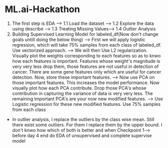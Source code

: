 # ML.ai-Hackathon

1. The first step is EDA --> 1.1 Load the dataset --> 1.2 Explore the data using describe --> 1.3 Treating Missing Values--> 1.4 Outlier Analysis
2. Building Supervised Learning Model for labeled_df(Now don't change goals untill doing the below thing)
 --> First we will apply logistic regression, which will take 75% samples from each class of labeled_df. Use vectorized approach.
 --> We will then Use L2 regularization. Visually plot the weights corresponding to each features so as to knwo how each features is important. Features whose weight's magnitude is very very less drop them, those features are not useful in detection of cancer. There are some gene features only which are useful for cancer detection. Now, store these important features.
 --> Now use PCA on those important features. This increases the model performance. Now visually plot how each PCA contribute. Drop those PCA's whose contribution in capturing the variance of data is very very less. The remaining important PCA's are your now new modified features.
 --> Use Logistic regression for these new modified features. Use 75% samples from each class

   







* In outlier analysis, I replace the outliers by the class wise mean. Still there exist some outliers. For them I replace them by the upper bound. I don't knwo how which of both is better and when
Checkpoint 1--> before day 4 end do EDA of unsupervised and complete supervise model
